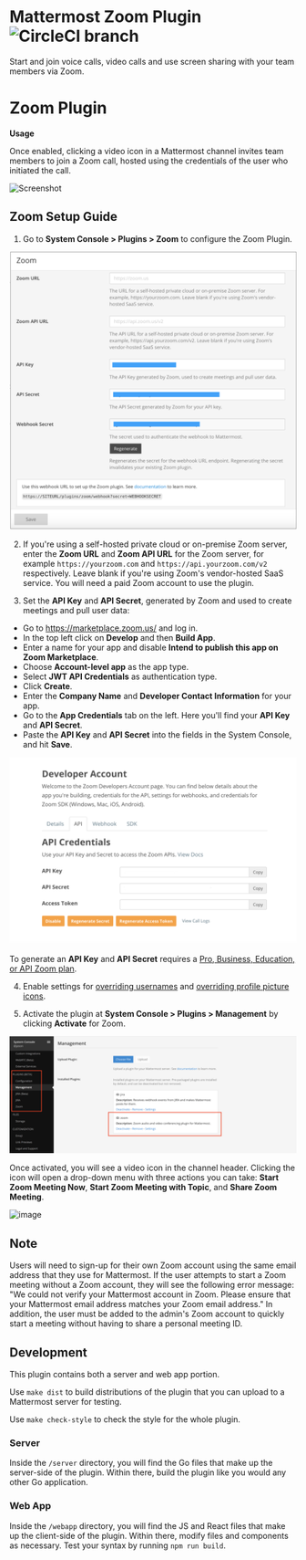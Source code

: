 # Mattermost Zoom Plugin ![CircleCI branch](https://img.shields.io/circleci/project/github/mattermost/mattermost-plugin-zoom/master.svg)

Start and join voice calls, video calls and use screen sharing with your team members via Zoom.

Zoom Plugin
================================

**Usage**

Once enabled, clicking a video icon in a Mattermost channel invites team members to join a Zoom call, hosted using the credentials of the user who initiated the call.

![Screenshot](https://user-images.githubusercontent.com/177788/42196048-af54d2b8-7e30-11e8-80a0-5e160ae06f03.png)


Zoom Setup Guide
-----

1. Go to **System Console > Plugins > Zoom** to configure the Zoom Plugin.

![image](https://github.com/mattermost/docs/raw/master/source/images/zoom_system_console.png)

2. If you're using a self-hosted private cloud or on-premise Zoom server, enter the **Zoom URL** and **Zoom API URL** for the Zoom server, for example `https://yourzoom.com` and `https://api.yourzoom.com/v2` respectively. Leave blank if you're using Zoom's vendor-hosted SaaS service.  You will need a paid Zoom account to use the plugin.

3. Set the **API Key** and **API Secret**, generated by Zoom and used to create meetings and pull user data:

  - Go to https://marketplace.zoom.us/ and log in.
  - In the top left click on **Develop** and then **Build App**.
  - Enter a name for your app and disable **Intend to publish this app on Zoom Marketplace**.
  - Choose **Account-level app** as the app type.
  - Select **JWT API Credentials** as authentication type.
  - Click **Create**.
  - Enter the **Company Name** and **Developer Contact Information** for your app.
  - Go to the **App Credentials** tab on the left. Here you'll find your **API Key** and **API Secret**.
  - Paste the **API Key** and **API Secret** into the fields in the System Console, and hit **Save**.
  
![create app scren](https://github.com/mattermost/docs/raw/master/source/images/zoom_api_key.png)

To generate an **API Key** and **API Secret** requires a [Pro, Business, Education, or API Zoom plan](https://zoom.us/pricing).

4. Enable settings for [overriding usernames](https://docs.mattermost.com/administration/config-settings.html#enable-integrations-to-override-usernames) and [overriding profile picture icons](https://docs.mattermost.com/administration/config-settings.html#enable-integrations-to-override-profile-picture-icons).

5. Activate the plugin at **System Console > Plugins > Management** by clicking **Activate** for Zoom.

![image](https://github.com/mattermost/docs/blob/master/source/images/zoom_system-console_management.png)

Once activated, you will see a video icon in the channel header. Clicking the icon will open a drop-down menu with three actions you can take: **Start Zoom Meeting Now**, **Start Zoom Meeting with Topic**, and **Share Zoom Meeting**.

![image](https://user-images.githubusercontent.com/177788/42196048-af54d2b8-7e30-11e8-80a0-5e160ae06f03.png)

Note
----
   Users will need to sign-up for their own Zoom account using the same email address that they use for Mattermost. If the user attempts to start a Zoom meeting without a Zoom account, they will see the following error message: "We could not verify your Mattermost account in Zoom. Please ensure that your Mattermost email address matches your Zoom email address."
   In addition, the user must be added to the admin's Zoom account to quickly start a meeting without having to share a personal meeting ID.


## Development

This plugin contains both a server and web app portion.

Use `make dist` to build distributions of the plugin that you can upload to a Mattermost server for testing.

Use `make check-style` to check the style for the whole plugin.

### Server

Inside the `/server` directory, you will find the Go files that make up the server-side of the plugin. Within there, build the plugin like you would any other Go application.

### Web App

Inside the `/webapp` directory, you will find the JS and React files that make up the client-side of the plugin. Within there, modify files and components as necessary. Test your syntax by running `npm run build`.
